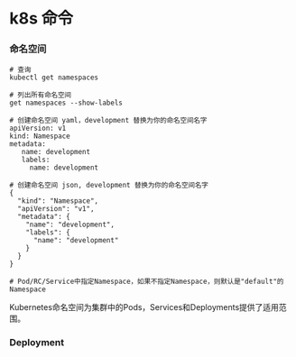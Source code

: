 # k8s 命令



### 命名空间

```
# 查询
kubectl get namespaces

# 列出所有命名空间
get namespaces --show-labels

# 创建命名空间 yaml，development 替换为你的命名空间名字
apiVersion: v1
kind: Namespace
metadata:
   name: development
   labels:
     name: development

# 创建命名空间 json, development 替换为你的命名空间名字
{
  "kind": "Namespace",
  "apiVersion": "v1",
  "metadata": {
    "name": "development",
    "labels": {
      "name": "development"
    }
  }
}

# Pod/RC/Service中指定Namespace，如果不指定Namespace，则默认是"default"的Namespace

```

Kubernetes命名空间为集群中的Pods，Services和Deployments提供了适用范围。

### Deployment

